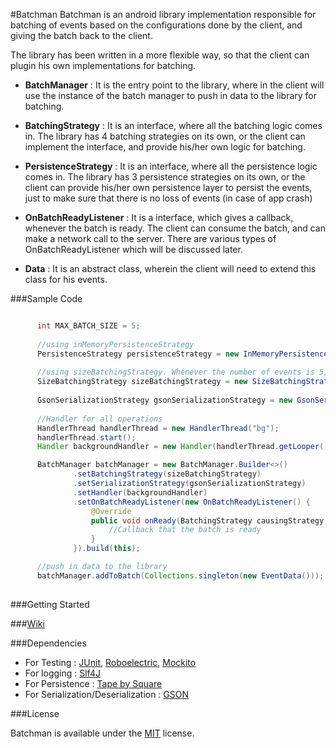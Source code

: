 #Batchman
Batchman is an android library implementation responsible for batching of events based on the configurations done by the client, and giving the batch back to the client.

The library has been written in a more flexible way, so that the client can plugin his own implementations for batching.
* <b>BatchManager</b> : It is the entry point to the library, where in the client will use the instance of the batch manager to push in data to the library for batching.

* <b>BatchingStrategy</b> : It is an interface, where all the batching logic comes in. The library has 4 batching strategies on its own, or the client can implement the interface, and provide his/her own logic for batching.

* <b>PersistenceStrategy</b> : It is an interface, where all the persistence logic comes in. The library has 3 persistence strategies on its own, or the client can provide his/her own persistence layer to persist the events, just to make sure that there is no loss of events (in case of app crash) 

* <b>OnBatchReadyListener</b> : It is a interface, which gives a callback, whenever the batch is ready. The client can consume the batch, and can make a network call to the server. There are various types of OnBatchReadyListener which will be discussed later.

* <b>Data</b> : It is an abstract class, wherein the client will need to extend this class for his events.



###Sample Code

````java

      int MAX_BATCH_SIZE = 5;
      
      //using inMemoryPersistenceStrategy
      PersistenceStrategy persistenceStrategy = new InMemoryPersistenceStrategy();
        
      //using sizeBatchingStrategy. Whenever the number of events is 5, a batch is formed
      SizeBatchingStrategy sizeBatchingStrategy = new SizeBatchingStrategy(MAX_BATCH_SIZE, persistenceStrategy);
        
      GsonSerializationStrategy gsonSerializationStrategy = new GsonSerializationStrategy();
      
      //Handler for all operations
      HandlerThread handlerThread = new HandlerThread("bg");
      handlerThread.start();
      Handler backgroundHandler = new Handler(handlerThread.getLooper());

      BatchManager batchManager = new BatchManager.Builder<>()
              .setBatchingStrategy(sizeBatchingStrategy)
              .setSerializationStrategy(gsonSerializationStrategy)
              .setHandler(backgroundHandler)
              .setOnBatchReadyListener(new OnBatchReadyListener() {
                  @Override
                  public void onReady(BatchingStrategy causingStrategy, Batch batch) {
                      //Callback that the batch is ready
                  }
              }).build(this);

      //push in data to the library
      batchManager.addToBatch(Collections.singleton(new EventData()));
        
````



###Getting Started 


###[Wiki](https://github.com/Flipkart/fk-android-batchnetworking/wiki)



###Dependencies

* For Testing : [JUnit](http://junit.org/), [Roboelectric](http://robolectric.org/), [Mockito](http://mockito.org/)
* For logging : [Slf4J](http://www.slf4j.org/)
* For Persistence : [Tape by Square](https://github.com/square/tape)
* For Serialization/Deserialization : [GSON](https://github.com/google/gson)



###License

Batchman is available under the [MIT](https://opensource.org/licenses/MIT) license.

